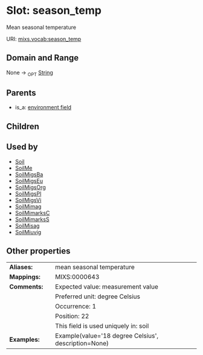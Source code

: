 
# Slot: season_temp


Mean seasonal temperature

URI: [mixs.vocab:season_temp](https://w3id.org/mixs/vocab/season_temp)


## Domain and Range

None ->  <sub>OPT</sub> [String](types/String.md)

## Parents

 *  is_a: [environment field](environment_field.md)

## Children


## Used by

 * [Soil](Soil.md)
 * [SoilMe](SoilMe.md)
 * [SoilMigsBa](SoilMigsBa.md)
 * [SoilMigsEu](SoilMigsEu.md)
 * [SoilMigsOrg](SoilMigsOrg.md)
 * [SoilMigsPl](SoilMigsPl.md)
 * [SoilMigsVi](SoilMigsVi.md)
 * [SoilMimag](SoilMimag.md)
 * [SoilMimarksC](SoilMimarksC.md)
 * [SoilMimarksS](SoilMimarksS.md)
 * [SoilMisag](SoilMisag.md)
 * [SoilMiuvig](SoilMiuvig.md)

## Other properties

|  |  |  |
| --- | --- | --- |
| **Aliases:** | | mean seasonal temperature |
| **Mappings:** | | MIXS:0000643 |
| **Comments:** | | Expected value: measurement value |
|  | | Preferred unit: degree Celsius |
|  | | Occurrence: 1 |
|  | | Position: 22 |
|  | | This field is used uniquely in: soil |
| **Examples:** | | Example(value='18 degree Celsius', description=None) |

